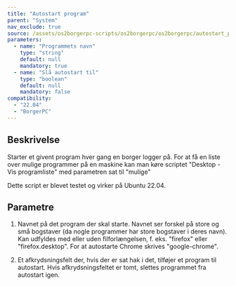 ```yaml
---
title: "Autostart program"
parent: "System"
nav_exclude: true
source: /assets/os2borgerpc-scripts/os2borgerpc/os2borgerpc/autostart_program.sh
parameters:
  - name: "Programmets navn"
    type: "string"
    default: null
    mandatory: true
  - name: "Slå autostart til"
    type: "boolean"
    default: null
    mandatory: false
compatibility:  
  - "22.04"
  - "BorgerPC"
---
```


## Beskrivelse
Starter et givent program hver gang en borger logger på. 
For at få en liste over mulige programmer på en maskine kan man køre scriptet "Desktop - Vis programliste" med parametren sat til "mulige"

Dette script er blevet testet og virker på Ubuntu 22.04.

## Parametre
1. Navnet på det program der skal starte. Navnet ser forskel på store og små bogstaver (da nogle programmer har store bogstaver i deres navn). Kan udfyldes med eller uden filforlængelsen, f. eks. "firefox" eller "firefox.desktop". For at autostarte Chrome skrives "google-chrome".

2. Et afkrydsningsfelt der, hvis der er sat hak i det, tilføjer et program til autostart. Hvis afkrydsningsfeltet er tomt, slettes programmet fra autostart igen.

